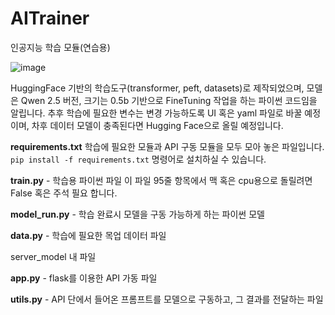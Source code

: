 # AITrainer
인공지능 학습 모듈(연습용)

![image](https://github.com/user-attachments/assets/2501d559-aada-431b-995e-48c11372ce9d)

HuggingFace 기반의 학습도구(transformer, peft, datasets)로 제작되었으며, 모델은 Qwen 2.5 버전, 크기는 0.5b 기반으로 FineTuning 작업을 하는 파이썬 코드임을 알립니다.
추후 학습에 필요한 변수는 변경 가능하도록 UI 혹은 yaml 파일로 바꿀 예정이며, 차후 데이터 모델이 충족된다면 Hugging Face으로 올릴 예정입니다.

**requirements.txt**
학습에 필요한 모듈과 API 구동 모듈을 모두 모아 놓은 파일입니다.
``` pip install -f requirements.txt ```
명령어로 설치하실 수 있습니다.

**train.py** - 학습용 파이썬 파일 
이 파일 95줄 항목에서 맥 혹은 cpu용으로 돌릴려면 False 혹은 주석 필요 합니다.

**model_run.py** - 학습 완료시 모델을 구동 가능하게 하는 파이썬 모델

**data.py** - 학습에 필요한 목업 데이터 파일 

server_model 내 파일

**app.py** - flask를 이용한 API 가동 파일

**utils.py** - API 단에서 들어온 프롬프트를 모델으로 구동하고, 그 결과를 전달하는 파일
